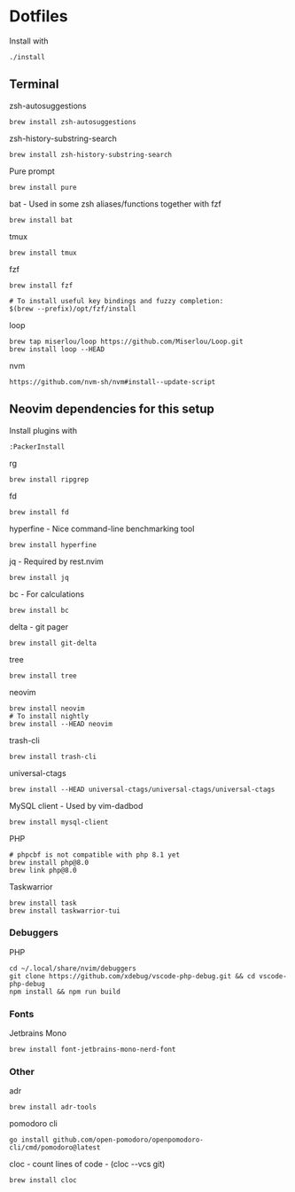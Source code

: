 # Dotfiles

Install with

	./install

## Terminal

zsh-autosuggestions

	brew install zsh-autosuggestions

zsh-history-substring-search

	brew install zsh-history-substring-search

Pure prompt

	brew install pure

bat - Used in some zsh aliases/functions together with fzf

	brew install bat

tmux

	brew install tmux

fzf

	brew install fzf

	# To install useful key bindings and fuzzy completion:
	$(brew --prefix)/opt/fzf/install

loop

	brew tap miserlou/loop https://github.com/Miserlou/Loop.git
	brew install loop --HEAD

nvm

	https://github.com/nvm-sh/nvm#install--update-script

## Neovim dependencies for this setup

Install plugins with

	:PackerInstall

rg

	brew install ripgrep

fd

	brew install fd

hyperfine - Nice command-line benchmarking tool

	brew install hyperfine

jq - Required by rest.nvim

	brew install jq

bc - For calculations

	brew install bc

delta - git pager

	brew install git-delta

tree

	brew install tree

neovim

	brew install neovim
	# To install nightly
	brew install --HEAD neovim

trash-cli

	brew install trash-cli

universal-ctags

	brew install --HEAD universal-ctags/universal-ctags/universal-ctags

MySQL client - Used by vim-dadbod

	brew install mysql-client

PHP

	# phpcbf is not compatible with php 8.1 yet
	brew install php@8.0
	brew link php@8.0

Taskwarrior

	brew install task
	brew install taskwarrior-tui

### Debuggers

PHP

	cd ~/.local/share/nvim/debuggers
	git clone https://github.com/xdebug/vscode-php-debug.git && cd vscode-php-debug
	npm install && npm run build

### Fonts

Jetbrains Mono

	brew install font-jetbrains-mono-nerd-font

### Other

adr

	brew install adr-tools


pomodoro cli

	go install github.com/open-pomodoro/openpomodoro-cli/cmd/pomodoro@latest

cloc - count lines of code - (cloc --vcs git)

	brew install cloc

